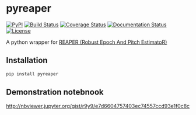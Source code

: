 # pyreaper

[![PyPI](https://img.shields.io/pypi/v/pyreaper.svg)](https://pypi.python.org/pypi/pyreaper)
[![Build Status](https://travis-ci.org/r9y9/pyreaper.svg?branch=master)](https://travis-ci.org/r9y9/pyreaper)
[![Coverage Status](https://coveralls.io/repos/r9y9/pyreaper/badge.svg?branch=master&service=github)](https://coveralls.io/github/r9y9/pyreaper?branch=master)
[![Documentation Status](https://readthedocs.org/projects/pyreaper/badge/?version=latest)](http://pyreaper.readthedocs.io/en/latest/?badge=latest)
[![License](http://img.shields.io/badge/license-MIT-brightgreen.svg?style=flat)](LICENSE.md)

A python wrapper for [REAPER (Robust Epoch And Pitch EstimatoR)](https://github.com/google/REAPER)

## Installation

```bash
pip install pyreaper
```

## Demonstration notebnook

http://nbviewer.jupyter.org/gist/r9y9/e7d6604757403ec74557ccd93e1f0c8c
